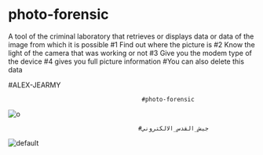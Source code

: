 # photo-forensic
A tool of the criminal laboratory that retrieves or displays data or data of the image from which it is possible
#1 Find out where the picture is 
#2 Know the light of the camera that was working or not 
#3 Give you the modem type of the device
#4 gives you full picture information
#You can also delete this data


#ALEX-JEARMY


                                          #photo-forensic
                                          
![o](https://user-images.githubusercontent.com/33803717/32990965-b069a42e-cd43-11e7-803d-87e40f5c37bd.PNG)

                                         
                                         #جيش_القدس_الالكتروني
                                         
![default](https://user-images.githubusercontent.com/33803717/32990981-1947a0d6-cd44-11e7-95a4-a8a502c9cb03.png)

